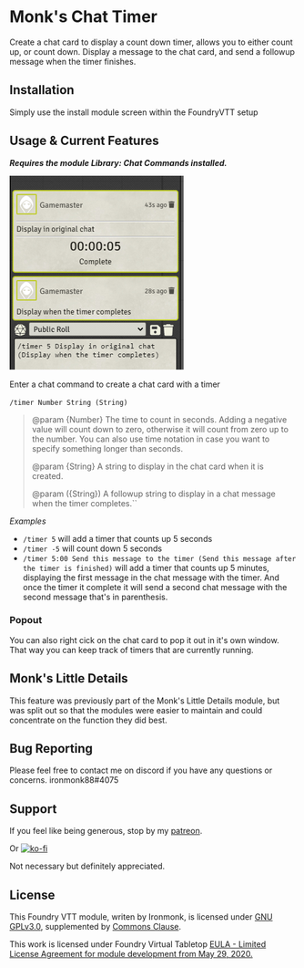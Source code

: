 # Monk's Chat Timer
Create a chat card to display a count down timer, allows you to either count up, or count down.  Display a message to the chat card, and send a followup message when the timer finishes.

## Installation
Simply use the install module screen within the FoundryVTT setup

## Usage & Current Features
***Requires the module Library: Chat Commands installed.***

![monks-chat-timer](/screenshots/example.png)

Enter a chat command to create a chat card with a timer

`/timer Number String (String)`

> @param {Number}  The time to count in seconds.  Adding a negative value will count down to zero, otherwise it will count from zero up to the number.  You can also use time notation in case you want to specify something longer than seconds.
>
> @param {String}  A string to display in the chat card when it is created.
>
> @param ({String}) A followup string to display in a chat message when the timer completes.``

*Examples*
- `/timer 5` will add a timer that counts up 5 seconds
- `/timer -5` will count down 5 seconds
- `/timer 5:00 Send this message to the timer (Send this message after the timer is finished)` will add a timer that counts up 5 minutes, displaying the first message in the chat message with the timer.  And once the timer it complete it will send a second chat message with the second message that's in parenthesis.

### Popout

You can also right cick on the chat card to pop it out in it's own window.  That way you can keep track of timers that are currently running.

## Monk's Little Details

This feature was previously part of the Monk's Little Details module, but was split out so that the modules were easier to maintain and could concentrate on the function they did best.

## Bug Reporting
Please feel free to contact me on discord if you have any questions or concerns. ironmonk88#4075

## Support

If you feel like being generous, stop by my <a href="https://www.patreon.com/ironmonk">patreon</a>.

Or [![ko-fi](https://ko-fi.com/img/githubbutton_sm.svg)](https://ko-fi.com/R6R7BH5MT)

Not necessary but definitely appreciated.

## License
This Foundry VTT module, writen by Ironmonk, is licensed under [GNU GPLv3.0](https://www.gnu.org/licenses/gpl-3.0.en.html), supplemented by [Commons Clause](https://commonsclause.com/).

This work is licensed under Foundry Virtual Tabletop <a href="https://foundryvtt.com/article/license/">EULA - Limited License Agreement for module development from May 29, 2020.</a>
